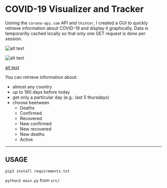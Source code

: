 # COVID-19 Visualizer and Tracker

Usinng the <code>corona-api.com</code> API and <code>tkinter</code>, I created a GUI to quickly retrieve information about COVID-19 and display it graphically. Data is temporarilly cached locally so that only one GET request is done per session.

![alt text](https://ibb.co/ZKmbVth)

![alt text](https://ibb.co/88pDH61)

[alt text](https://ibb.co/SfpSJF3)

You can retrieve information about:

  <ul>
<li>almost any country</li>
<li>up to 180 days before today</li>
<li> get only a particular day (e.g.: last 5 thursdays)</li>
    
<li> choose beetween 
  <ul>
    <li>Deaths</li>
    <li>Confirmed</li>
    <li>Recovered</li>
    <li>New confirmed</li>
    <li>New recovered</li>
    <li>New deaths</li>
    <li>Active</li>  
    </ul>
  </li>
</ul>

  -----
  
  ## USAGE
  
  <code>pip3 install requirements.txt</code>
  
  <code>python3 main.py</code> from <code>src/</code>
  


